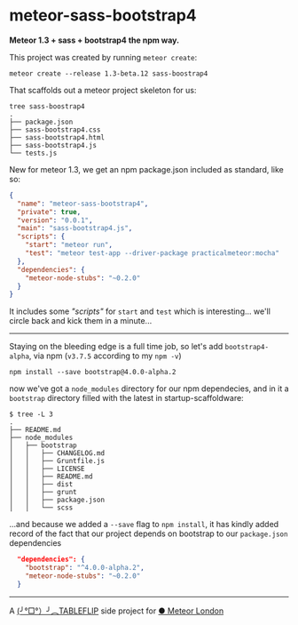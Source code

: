 # meteor-sass-bootstrap4

**Meteor 1.3 + sass + bootstrap4 the npm way.**

This project was created by running `meteor create`:

```shell
meteor create --release 1.3-beta.12 sass-boostrap4
```

That scaffolds out a meteor project skeleton for us:

```shell
tree sass-boostrap4
.
├── package.json
├── sass-bootstrap4.css
├── sass-bootstrap4.html
├── sass-bootstrap4.js
└── tests.js
```

New for meteor 1.3, we get an npm package.json included as standard, like so:

```json
{
  "name": "meteor-sass-bootstrap4",
  "private": true,
  "version": "0.0.1",
  "main": "sass-bootstrap4.js",
  "scripts": {
    "start": "meteor run",
    "test": "meteor test-app --driver-package practicalmeteor:mocha"
  },
  "dependencies": {
    "meteor-node-stubs": "~0.2.0"
  }
}
```

It includes some _"scripts"_ for `start` and `test` which is interesting... we'll circle back and kick them in a minute...

---

Staying on the bleeding edge is a full time job, so let's add `bootstrap4-alpha`, via npm (`v3.7.5` according to my `npm -v`)

```shell
npm install --save bootstrap@4.0.0-alpha.2
```

now we've got a `node_modules` directory for our npm dependecies, and in it a `bootstrap` directory filled with the latest in startup-scaffoldware:

```shell
$ tree -L 3
.
├── README.md
├── node_modules
│   ├── bootstrap
│   │   ├── CHANGELOG.md
│   │   ├── Gruntfile.js
│   │   ├── LICENSE
│   │   ├── README.md
│   │   ├── dist
│   │   ├── grunt
│   │   ├── package.json
│   │   └── scss
```

...and because we added a `--save` flag to `npm install`, it has kindly added record of the fact that our project depends on bootstrap to our `package.json` dependencies

```json
  "dependencies": {
    "bootstrap": "^4.0.0-alpha.2",
    "meteor-node-stubs": "~0.2.0"
  }
```



---

A [(╯°□°）╯︵TABLEFLIP](https://tableflip.io) side project for [● Meteor London](http://www.meetup.com/Meteor-London/)